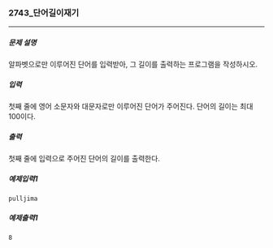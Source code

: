 ### 2743_단어길이재기
***

##### 문제 설명
알파벳으로만 이루어진 단어를 입력받아, 그 길이를 출력하는 프로그램을 작성하시오.

##### 입력
첫째 줄에 영어 소문자와 대문자로만 이루어진 단어가 주어진다. 단어의 길이는 최대 100이다.
##### 출력
첫째 줄에 입력으로 주어진 단어의 길이를 출력한다.

##### 예제입력1
```
pulljima
```
##### 예제출력1
```
8
```
